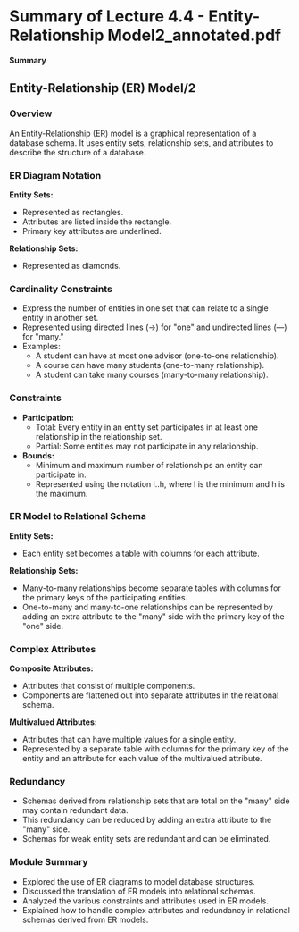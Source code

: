 #  Summary of Lecture 4.4 - Entity-Relationship Model2_annotated.pdf 
**Summary**
## Entity-Relationship (ER) Model/2

### Overview

An Entity-Relationship (ER) model is a graphical representation of a database schema. It uses entity sets, relationship sets, and attributes to describe the structure of a database.

### ER Diagram Notation

**Entity Sets:**

* Represented as rectangles.
* Attributes are listed inside the rectangle.
* Primary key attributes are underlined.

**Relationship Sets:**

* Represented as diamonds.

### Cardinality Constraints

* Express the number of entities in one set that can relate to a single entity in another set.
* Represented using directed lines (→) for "one" and undirected lines (—) for "many."
* Examples:
    * A student can have at most one advisor (one-to-one relationship).
    * A course can have many students (one-to-many relationship).
    * A student can take many courses (many-to-many relationship).

### Constraints

* **Participation:**
    * Total: Every entity in an entity set participates in at least one relationship in the relationship set.
    * Partial: Some entities may not participate in any relationship.
* **Bounds:**
    * Minimum and maximum number of relationships an entity can participate in.
    * Represented using the notation l..h, where l is the minimum and h is the maximum.

### ER Model to Relational Schema

**Entity Sets:**

* Each entity set becomes a table with columns for each attribute.

**Relationship Sets:**

* Many-to-many relationships become separate tables with columns for the primary keys of the participating entities.
* One-to-many and many-to-one relationships can be represented by adding an extra attribute to the "many" side with the primary key of the "one" side.

### Complex Attributes

**Composite Attributes:**

* Attributes that consist of multiple components.
* Components are flattened out into separate attributes in the relational schema.

**Multivalued Attributes:**

* Attributes that can have multiple values for a single entity.
* Represented by a separate table with columns for the primary key of the entity and an attribute for each value of the multivalued attribute.

### Redundancy

* Schemas derived from relationship sets that are total on the "many" side may contain redundant data.
* This redundancy can be reduced by adding an extra attribute to the "many" side.
* Schemas for weak entity sets are redundant and can be eliminated.

### Module Summary

* Explored the use of ER diagrams to model database structures.
* Discussed the translation of ER models into relational schemas.
* Analyzed the various constraints and attributes used in ER models.
* Explained how to handle complex attributes and redundancy in relational schemas derived from ER models.
